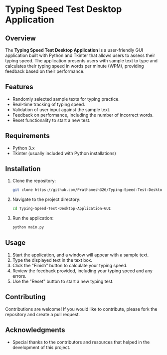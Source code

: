 # Typing Speed Test Desktop Application

## Overview

The **Typing Speed Test Desktop Application** is a user-friendly GUI application built with Python and Tkinter that allows users to assess their typing speed. The application presents users with sample text to type and calculates their typing speed in words per minute (WPM), providing feedback based on their performance.

## Features

- Randomly selected sample texts for typing practice.
- Real-time tracking of typing speed.
- Validation of user input against the sample text.
- Feedback on performance, including the number of incorrect words.
- Reset functionality to start a new test.

## Requirements

- Python 3.x
- Tkinter (usually included with Python installations)

## Installation

1. Clone the repository:
   ```bash
   git clone https://github.com/Prathamesh326/Typing-Speed-Test-Desktop-Application-GUI.git
   ```
2. Navigate to the project directory:
   ```bash
   cd Typing-Speed-Test-Desktop-Application-GUI
   ```

3. Run the application:
   ```bash
   python main.py
   ```

## Usage

1. Start the application, and a window will appear with a sample text.
2. Type the displayed text in the text box.
3. Click the "Finish" button to calculate your typing speed.
4. Review the feedback provided, including your typing speed and any errors.
5. Use the "Reset" button to start a new typing test.

## Contributing

Contributions are welcome! If you would like to contribute, please fork the repository and create a pull request.

## Acknowledgments

- Special thanks to the contributors and resources that helped in the development of this project.
